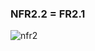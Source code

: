### NFR2.2 = FR2.1
![nfr2](https://github.com/oleksandrblazhko/ai-215-smolkin/assets/101869573/1d938bb0-ef90-4503-b778-27ec0562de8f)
